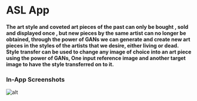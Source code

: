 # ASL App

#### The art style and coveted art pieces of the past can only be bought , sold and displayed once , but new pieces by the same artist can no longer be obtained, through the power of GANs we can generate and create new art pieces in the styles of the artists that we desire, either living or dead. Style transfer can be used to change any image of choice into an art piece using the power of GANs, One input reference image and another target image to have the style transferred on to it.

### In-App Screenshots
![alt](../main/Readme/Home.jpeg)

